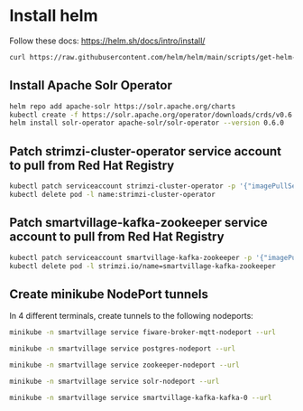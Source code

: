 
# Install helm

Follow these docs: https://helm.sh/docs/intro/install/

```bash
curl https://raw.githubusercontent.com/helm/helm/main/scripts/get-helm-3 | bash
```

## Install Apache Solr Operator

```bash
helm repo add apache-solr https://solr.apache.org/charts
kubectl create -f https://solr.apache.org/operator/downloads/crds/v0.6.0/all-with-dependencies.yaml
helm install solr-operator apache-solr/solr-operator --version 0.6.0
```

## Patch strimzi-cluster-operator service account to pull from Red Hat Registry

```bash
kubectl patch serviceaccount strimzi-cluster-operator -p '{"imagePullSecrets": [{"name": "redhat-reg"}]}'
kubectl delete pod -l name:strimzi-cluster-operator
```

## Patch smartvillage-kafka-zookeeper service account to pull from Red Hat Registry

```bash
kubectl patch serviceaccount smartvillage-kafka-zookeeper -p '{"imagePullSecrets": [{"name": "redhat-reg"}]}'
kubectl delete pod -l strimzi.io/name=smartvillage-kafka-zookeeper
```

## Create minikube NodePort tunnels

In 4 different terminals, create tunnels to the following nodeports: 

```bash
minikube -n smartvillage service fiware-broker-mqtt-nodeport --url
```

```bash
minikube -n smartvillage service postgres-nodeport --url
```

```bash
minikube -n smartvillage service zookeeper-nodeport --url
```

```bash
minikube -n smartvillage service solr-nodeport --url
```

```bash
minikube -n smartvillage service smartvillage-kafka-kafka-0 --url
```

